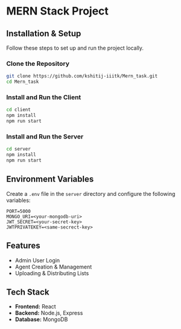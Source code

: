 # MERN Stack Project

## Installation & Setup

Follow these steps to set up and run the project locally.

### Clone the Repository
```sh
git clone https://github.com/kshitij-iiitk/Mern_task.git
cd Mern_task
```

### Install and Run the Client
```sh
cd client
npm install
npm run start
```

### Install and Run the Server
```sh
cd server
npm install
npm run start
```

## Environment Variables
Create a `.env` file in the `server` directory and configure the following variables:
```env
PORT=5000
MONGO_URI=<your-mongodb-uri>
JWT_SECRET=<your-secret-key>
JWTPRIVATEKEY=<same-secrect-key>
```

## Features
- Admin User Login
- Agent Creation & Management
- Uploading & Distributing Lists

## Tech Stack
- **Frontend:** React
- **Backend:** Node.js, Express
- **Database:** MongoDB
